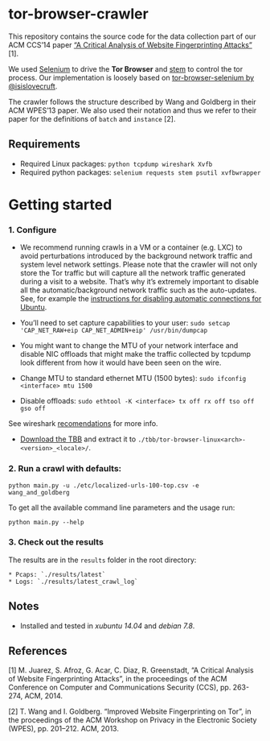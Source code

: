 tor-browser-crawler
===============

This repository contains the source code for the data collection part of our ACM CCS’14 paper [“A Critical Analysis of Website Fingerprinting Attacks”](http://homes.esat.kuleuven.be/~mjuarezm/index_files/pdf/ccs14.pdf) [1].

We used [Selenium](https://selenium-python.readthedocs.org/) to drive the **Tor Browser** and [stem](https://stem.torproject.org/) to control the tor process. Our implementation is loosely based on [tor-browser-selenium by  @isislovecruft](https://github.com/isislovecruft/tor-browser-selenium). 

The crawler follows the structure described by Wang and Goldberg in their ACM WPES’13 paper. We also used their notation and thus we refer to their paper for the definitions of `batch` and `instance` [2].


Requirements
---------------
* Required Linux packages: ```python tcpdump wireshark Xvfb```
* Required python packages: ```selenium requests stem psutil xvfbwrapper```


# Getting started

### 1. Configure

* We recommend running crawls in a VM or a container (e.g. LXC) to avoid perturbations introduced by the background network traffic and system level network settings. Please note that the crawler will not only store the Tor traffic but will capture all the network traffic generated during a visit to a website. That’s why it’s extremely important to disable all the automatic/background network traffic such as the auto-updates. See, for example the [instructions for disabling automatic connections for Ubuntu](https://help.ubuntu.com/community/AutomaticConnections).

* You’ll need to set capture capabilities to your user: `sudo setcap 'CAP_NET_RAW+eip CAP_NET_ADMIN+eip' /usr/bin/dumpcap`

* You might want to change the MTU of your network interface and disable NIC offloads that might make the traffic collected by tcpdump look different from how it would have been seen on the wire.

 * Change MTU to standard ethernet MTU (1500 bytes): `sudo ifconfig <interface> mtu 1500`

 * Disable offloads: `sudo ethtool -K <interface> tx off rx off tso off gso off`

See wireshark [recomendations](https://wiki.wireshark.org/CaptureSetup/Offloading) for more info.

* [Download the TBB](https://www.torproject.org/download/download.html.en) and extract it to `./tbb/tor-browser-linux<arch>-<version>_<locale>/`.

### 2. Run a crawl with defaults:

```
python main.py -u ./etc/localized-urls-100-top.csv -e wang_and_goldberg
```

To get all the available command line parameters and the usage run:

```
python main.py --help
```

### 3. Check out the results

The results are in the `results` folder in the root directory:

    * Pcaps: `./results/latest`
    * Logs: `./results/latest_crawl_log`


Notes
-------
* Installed and tested in *xubuntu 14.04* and *debian 7.8*.


References
-------------

[1] M. Juarez, S. Afroz, G. Acar, C. Diaz, R. Greenstadt, “A Critical Analysis of Website Fingerprinting Attacks”, in the proceedings of the ACM Conference on Computer and Communications Security (CCS), pp. 263-274, ACM, 2014.

[2] T. Wang and I. Goldberg. “Improved Website Fingerprinting on Tor”, in the proceedings of the ACM Workshop on Privacy in the Electronic Society (WPES), pp. 201–212. ACM, 2013.
